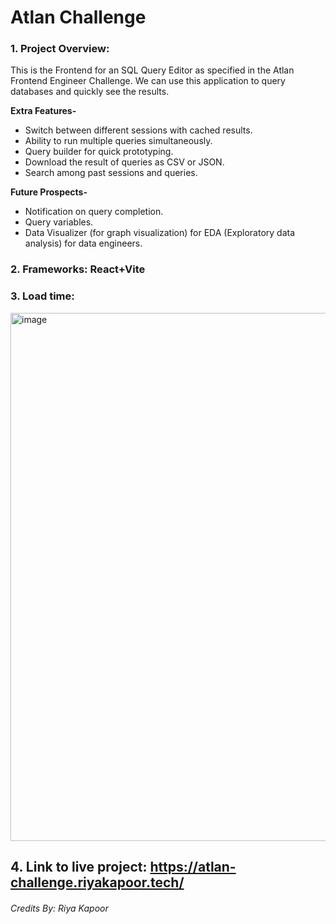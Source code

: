 # Atlan Challenge

### 1. Project Overview:
   This is the Frontend for an SQL Query Editor as specified in the Atlan Frontend Engineer Challenge. We can use this application to query databases and quickly see the results.

   **Extra Features-**
   - Switch between different sessions with cached results.
   - Ability to run multiple queries simultaneously.
   - Query builder for quick prototyping.
   - Download the result of queries as CSV or JSON.
   - Search among past sessions and queries.
   
   **Future Prospects-**
   - Notification on query completion.
   - Query variables.
   - Data Visualizer (for graph visualization) for EDA (Exploratory data analysis) for data engineers.

### 2. Frameworks: React+Vite
### 3. Load time: 
<img width="845" alt="image" src="https://github.com/rk1091/Challenge/assets/72302680/c4cefc1d-53ff-4752-9391-b662c167cca1">



## 4. Link to live project: https://atlan-challenge.riyakapoor.tech/

###### Credits By: Riya Kapoor

